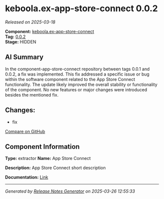 #  keboola.ex-app-store-connect 0.0.2

_Released on 2025-03-18_

**Component:** [keboola.ex-app-store-connect](https://github.com/keboola/component-app-store-connect)  
**Tag:** [0.0.2](https://github.com/keboola/component-app-store-connect/releases/tag/0.0.2)  
**Stage:** HIDDEN


## AI Summary
In the component-app-store-connect repository between tags 0.0.1 and 0.0.2, a fix was implemented. This fix addressed a specific issue or bug within the software component related to the App Store Connect functionality. The update likely improved the overall stability or functionality of the component. No new features or major changes were introduced besides the mentioned fix.



## Changes:



- fix 



[Compare on GitHub](https://github.com/keboola/component-app-store-connect/compare/0.0.1...0.0.2)



## Component Information
**Type:** extractor
**Name:** App Store Connect

**Description:** App Store Connect short description


**Documentation:** [Link](https://github.com/keboola/component-app-store-connect/blob/master/README.md)



---
_Generated by [Release Notes Generator](https://github.com/keboola/release-notes-generator)
on 2025-03-26 12:55:33_